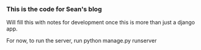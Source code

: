 ### This is the code for Sean's blog

Will fill this with notes for development once this is more than just a django app.

For now, to run the server, run python manage.py runserver
